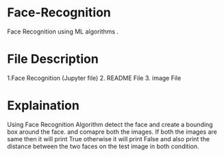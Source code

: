 # Face-Recognition
 Face Recognition using ML algorithms .
 
# File Description
1.Face Recognition (Jupyter file)
2. README File
3. image File

# Explaination
 Using Face Recognition Algorithm detect the face and create a bounding box around the face.
 and comapre both the images.
 If both the images are same then it will print True otherwise it will print False and also print the distance between the two faces on the test image in both condition.
